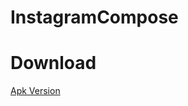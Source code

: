 # InstagramCompose
# Download
 [Apk Version](https://github.com/mukhtorov712/InstagramCompose/raw/master/Instagram%20Compose.apk)
